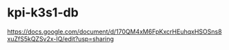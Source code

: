 # kpi-k3s1-db

https://docs.google.com/document/d/170QM4xM6FpKxcrHEuhqxHSOSns8xuZfS5kQZSv2x-IQ/edit?usp=sharing
